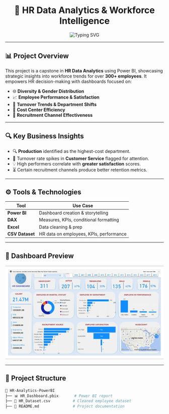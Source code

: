 <h1 align="center">
  🚀 HR Data Analytics & Workforce Intelligence
</h1>

<p align="center">
  <img src="https://readme-typing-svg.herokuapp.com?font=Fira+Code&size=22&duration=4000&pause=1000&center=true&vCenter=true&width=600&lines=Capstone+Project+by+Ibrahim+Adekolu;HR+Analytics+%7C+Power+BI+%7C+DAX;Employee+Performance+%7C+Turnover+Insights;Cost+Center+Analysis+%7C+HR+KPIs" alt="Typing SVG" />
</p>

---

## 📊 Project Overview

This project is a capstone in **HR Data Analytics** using Power BI, showcasing strategic insights into workforce trends for over **300+ employees**. It empowers HR decision-making with dashboards focused on:

- 🌐 **Diversity & Gender Distribution**
- 📈 **Employee Performance & Satisfaction**
- 🔁 **Turnover Trends & Department Shifts**
- 💸 **Cost Center Efficiency**
- 🧲 **Recruitment Channel Effectiveness**

---

## 🔍 Key Business Insights

- 🔍 **Production** identified as the highest-cost department.
- 🔁 Turnover rate spikes in **Customer Service** flagged for attention.
- 💡 High performers correlate with **greater satisfaction** scores.
- ⏳ Certain recruitment channels produce better retention metrics.

---

## ⚙️ Tools & Technologies

| Tool            | Use Case                               |
|-----------------|----------------------------------------|
| **Power BI**    | Dashboard creation & storytelling      |
| **DAX**         | Measures, KPIs, conditional formatting |
| **Excel**       | Data cleaning & prep                   |
| **CSV Dataset** | HR data on employees, KPIs, performance|

---

## 📸 Dashboard Preview

![Dashboard Preview](dashboard.jpg)


---

## 📂 Project Structure

```bash
📁 HR-Analytics-PowerBI
├── 📊 HR_Dashboard.pbix       # Power BI report
├── 📄 HR_Dataset.csv          # Cleaned employee dataset
├── 📘 README.md               # Project documentation
